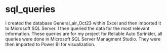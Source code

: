# sql_queries
I created the database General_air_Oct23 within Excel and then imported it to Microsoft SQL Server. I then queried the data for the most relevant information. These queries are for my project for Reliable Auto Sprinkler, all queries were done in Microsoft SQL Server Managment Studio. They were then imported to Power BI for visualization. 
